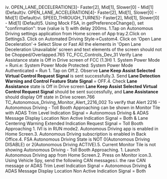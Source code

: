 iv. OPEN_LANE_DECELERATION[3]- Faster[2], Mid[1], Slower[0] - Mid[1] (Default)v. OPEN_LANE_ACCELERATION[4]- Faster[2], Mid[1], Slower[0] - Mid[1] (Default)vi. SPEED_THROUGH_TURN[5]- Faster[2], Mid[1], Slower[0] - Mid[1] (Default)5. Using Mock FSA, in getPreferenceChange(), set "confirmation": true (value is 1) with delay 200ms. 1.Tap on Autonomous Driving settings application from Home screen of App tray.2.Click on Settings3. Click on Automated Driving Style->Custom4. Click on 'Open Lane Deceleration'-> Select Slow or Fast All the elements in 'Open Lane Deceleration Unavailable' screen and text elements of the screen should not be Chopped/Overlapped.765 TC_FCC_Controls_Dev_31 Verify Lane Assistance state is Off in Drive screen of FCC (1.3H) 1. System Power Mode = Runi.e: System Power Mode Protected: System Power Mode Authenticated = Run 1. Tap on Off.2. Observe **Lane Keep Assist Selected Virtual Control Request Signal** is sent successfully.3. Send **Lane Detection Warning and Control Feature State Signal** = OFF.4. Check **Lane Assistance** state is Off in Drive screen **Lane Keep Assist Selected Virtual Control Request Signal** should be sent successfully, and **Lane Assistance** should display Off state in Drive screen.766 TC_Autonomous_Driving_Monitor_Alert_2216_002 To verify that Alert 2216 - Autonomous Driving - Toll Booth Approaching can be shown in Monitor Tile with ADAS Trim Level Indication Signal = Autonomous Driving & ADAS Message Display Location Non Active Indication Signal = Both & Lane Centering Warning Extended Indication Request Signal = Toll Booth Approaching 1. IVI is in RUN mode2. Autonomous Driving app is enabled in Home Screen.3. Autonomous Driving subscription is enabled in Back Office.4. FSA Autonomous Driving State is NOT 0(Autonomous Driving DISABLE) or 2(Autonomous Driving ACTIVE).5. Current Monitor Tile is not showing Autonomous Driving - Toll Booth Approaching. 1. Launch Autonomous Driving app from Home Screen.2. Press on Monitor icon.3. Using Vehicle Spy, send the following CAN messages:i. the raw CAN message or ADAS Trim Level Indication Signal = Autonomous Driving & ADAS Message Display Location Non Active Indication Signal = Both